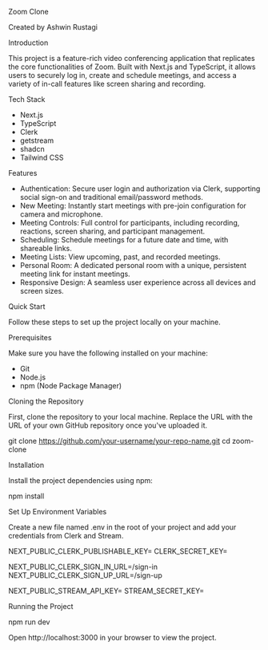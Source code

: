 Zoom Clone

Created by Ashwin Rustagi

Introduction

This project is a feature-rich video conferencing application that replicates the core functionalities of Zoom. Built with Next.js and TypeScript, it allows users to securely log in, create and schedule meetings, and access a variety of in-call features like screen sharing and recording.

Tech Stack

* Next.js
* TypeScript
* Clerk
* getstream
* shadcn
* Tailwind CSS

Features

* Authentication: Secure user login and authorization via Clerk, supporting social sign-on and traditional email/password methods.
* New Meeting: Instantly start meetings with pre-join configuration for camera and microphone.
* Meeting Controls: Full control for participants, including recording, reactions, screen sharing, and participant management.
* Scheduling: Schedule meetings for a future date and time, with shareable links.
* Meeting Lists: View upcoming, past, and recorded meetings.
* Personal Room: A dedicated personal room with a unique, persistent meeting link for instant meetings.
* Responsive Design: A seamless user experience across all devices and screen sizes.

Quick Start

Follow these steps to set up the project locally on your machine.

Prerequisites

Make sure you have the following installed on your machine:
* Git
* Node.js
* npm (Node Package Manager)

Cloning the Repository

First, clone the repository to your local machine. Replace the URL with the URL of your own GitHub repository once you've uploaded it.

git clone https://github.com/your-username/your-repo-name.git
cd zoom-clone

Installation

Install the project dependencies using npm:

npm install

Set Up Environment Variables

Create a new file named .env in the root of your project and add your credentials from Clerk and Stream.

NEXT_PUBLIC_CLERK_PUBLISHABLE_KEY=
CLERK_SECRET_KEY=

NEXT_PUBLIC_CLERK_SIGN_IN_URL=/sign-in
NEXT_PUBLIC_CLERK_SIGN_UP_URL=/sign-up

NEXT_PUBLIC_STREAM_API_KEY=
STREAM_SECRET_KEY=

Running the Project

npm run dev

Open http://localhost:3000 in your browser to view the project.

